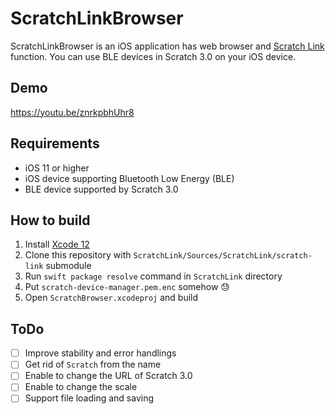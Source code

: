 # ScratchLinkBrowser
ScratchLinkBrowser is an iOS application has web browser and [Scratch Link](https://github.com/LLK/scratch-link) function. You can use BLE devices in Scratch 3.0 on your iOS device.

## Demo
https://youtu.be/znrkpbhUhr8

## Requirements
- iOS 11 or higher
- iOS device supporting Bluetooth Low Energy (BLE)
- BLE device supported by Scratch 3.0

## How to build
1. Install [Xcode 12](https://developer.apple.com/xcode/)
2. Clone this repository with `ScratchLink/Sources/ScratchLink/scratch-link` submodule
3. Run `swift package resolve` command in `ScratchLink` directory
4. Put `scratch-device-manager.pem.enc` somehow :sweat:
5. Open `ScratchBrowser.xcodeproj` and build

## ToDo
- [ ] Improve stability and error handlings
- [ ] Get rid of `Scratch` from the name
- [ ] Enable to change the URL of Scratch 3.0
- [ ] Enable to change the scale
- [ ] Support file loading and saving
